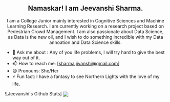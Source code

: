 <h2 align='center'> Namaskar! I am Jeevanshi Sharma. </h2> 

<!--
**Femme-js/Femme-js** is a ✨ _special_ ✨ repository because its `README.md` (this file) appears on your GitHub profile.
-->
<p align = 'center'>
  I am a College Junior mainly interested in Cognitive Sciences and Machine Learning Research. I am currently working on a research project based on Pedestrian Crowd Management. I am also passionate about Data Science, as Data is the new oil, and I wish to do something incredible with my Data annoation and Data Science skills.

</p>
  



- 💬 Ask me about : Any of you life problems, I will try hard to give the best way out of it. 
- 📫 How to reach me: [sharma.jivanshi@gmail.com]
- 😄 Pronouns: She/Her
- ⚡ Fun fact: I have a fantasy to see Northern Lights with the love of my life. 


![Jeevanshi's Github Stats] <img align="center" src="https://github-readme-stats.vercel.app/api/?username=femme-js&theme=radical" />

